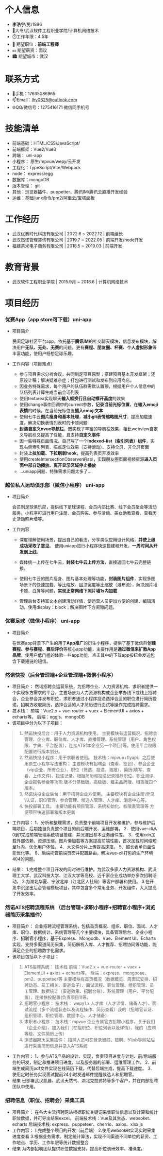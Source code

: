 # 个人信息

- **李浩宇**/男/1996 
- 🏫大专/武汉软件工程职业学院/计算机网络技术
- ⏱️工作年限：4.5年
- 💼 期望职位：**前端工程师**
- 💴 期望薪资：面议
- 🏙 期望城市：武汉

# 联系方式

- 📱手机：17635086965
- 📫Email：lhy0825@outlook.com
- 🌐QQ/微信号：1275416171 微信同手机号

# 技能清单

- 前端基础：HTML/CSS/JavaScript/
- 前端框架：Vue2/Vue3
- 跨端： uni-app
- 小程序： 原生/mpvue/wepy/云开发
- 工程化：TypeScript/Vite/Webpack
- node： express/egg
- 数据库：mongoDB
- 版本管理： git
- 其他：浏览器插件、puppetter、腾讯IM\腾讯云直播开发经验
- 运维：基础liunx命令/pm2/阿里云/宝塔面板

# 工作经历

- 武汉优赛时代科技有限公司  | 2022.6 ~ 2022.12 |  前端组长
- 武汉然诺管理咨询有限公司  | 2019.7 ~ 2022.05 |  前端开发/node开发 
- 福建茶米电子商务有限公司  | 2018.5 ~ 2019.03 |  前端开发

# 教育背景

- 武汉软件工程职业学院 | 2015.9月 ~ 2018.6 | 计算机网络技术

# 项目经历

### 优赛App（app store可下载）uni-app

- 项目简介

  民间足球社区平台app。依托基于**腾讯IM**的社交聊天模块，信息发布模块，解决用户**无队、无处、无赛**的问题。更有**赛程、朋友圈、杯赛、个人虚拟形象**等丰富功能，使用户畅想足球乐趣。

- 工作内容（项目难点）

  - 参与项目需求分析会议，共同制定项目原型；搭建项目基本开发框架；还原设计稿；解决疑难杂症；打包进行测试和发布到应用商店。
  - 因业务特殊需求，每个用户的队伍群需默认置顶，根据用户个人信息中的队伍列表计算生成当前会话列表
  - 使用textarea实现聊天**输入框换行且自动撑开高度**的效果
  - 使用change事件回调中的current参数，**记录当前光标位置**，在**输入emoji表情**的时候，在当前光标位置**插入emoji文本**
  - 使用七牛云**图片瘦身和基本处理**，**减小git表情缩略图尺寸**，提高加载速度，解决切换表情列表时的卡顿问题
  - **封装自定义nvue导航栏**，既实现了丰富的导航栏效果，相比webview自定义导航栏又提高了性能，且支持**自定义事件**
  - 因一些特殊页面情况，自己写了一个**indexed-list（索引列表）组件**，实现右侧索引列表、描点定位效果（支持滑动）、支持全屏、非全屏页面
  - 封装**上拉加载、下拉刷新hook**，提高列表页开发效率
  - 使用createIntersectionObserver的api，实现朋友圈页面视频资源**进入页面中部自动播放、离开显示区域停止播放**
  - ...uniapp问题、特殊需求问题太多了...

### 越位私人运动俱乐部（微信小程序） uni-app

- 项目简介

  会员制足球俱乐部，提供线下足球课程、会员内部比赛、线下会员聚会等活动服务。小程序可进行用户注册、会员购买、参与活动、美女助教查看、查看历史活动照片墙等。

- 工作内容

  - 深度理解使用场景，提出自己的看法，分享类似应用设计风格，**并使上级成功采取了意见**。
    使用uniapp进行小程序快速搭建和开发，**一周时间从开发到上线**。

  - 媒体统一上传在七牛云，**封装七牛云上传方法**，直接返回七牛云完整链接。
  - 使用七牛云的图片瘦身、图片基本处理等功能，**封装图片组件**，实现多图场景下的快速加载、等比缩放、固顶宽度等比缩放（瀑布流），解决照片墙卡顿、白屏等问题，**实现正常网络下照片墙1s内加载**
  - 管理后台支持富文本创建活动详情，使运营人员更加方便的创建、编辑活动，使用display：block；解决图片下方间隙问题。


### 优赛足球（微信小程序） uni-app

- 项目简介

  在优赛app背景下产生的用于**App推广**的衍生小程序，提供了基于微信群**创建赛程、参与赛程、赛后评价**等核心app功能，主要作用是**通过微信来扩散App品牌**，使用户低门槛的体验一些app功能，点击其中的下载app按钮会发送包含下载短链的短信。

### 然诺快投（后台管理端+企业管理端+微信小程序）

- 项目简介：
  然诺招聘会运营系统，为招聘企业、人力资源机构、求职者提供一个实现多方需求的平台。主要场景为人力资源机构或企业举办线下或线上招聘会，企业参会并发布职位，求职者通过小程序投递选择合适的职位进行简历投递，招聘方收取简历，选择合适的人才简历进行面试等操作完成招聘需求。
- 技术栈：
  前端：Vue2.x + vue-router + vuex + ElementUI + axios + echarts等。
  后端：eggjs、mongoDB
- 该项目中分为以下子项目：

>1. 然诺快投后台：用于人力资源机构使用。
>   主要模块有运营概况、招聘会管理、企业库、职位库、人才库、直播管理、系统管理（用户、角色权限、字典、平台配置），连接ATS(本企业另一个项目)等。使用平台权限配置进行版本划分。
>2. 然诺快投小程序：用于求职者使用。
>   技术栈：mpvue+flyapi，之后使用原生小程序写法重构；
>   主要模块有招聘会（查看、签到）、参会企业（vip企业、所有企业）、职位（筛选、投递、海报）、简历(填写、查看、上传文件)、投递记录、根据简历和投递记录推荐职位、职业测评、企业报名参会等功能
>   版本分基础版、高级版、雇主品牌版、租赁版四个版本。
>3. 然诺快投企业后台：用于招聘企业方使用。
>   主要模块有企业注册\登录\认证，职位管理、参会管理、候选人管理、人才库、消息中心等。
>4. 快投部署工具。
>   主要功能有项目管理、系统初始化、权限表管理等
>   方便项目快速部署和版本更新

- 工作内容：
  1．分析和整理需求，负责整个前端项目开发和维护，参与维护后端项目，后期独自负责整个项目的前后端开发、运维部署。
  2．使用vue-cli从0到1完成前端管理系统项目搭建，并沉淀出基本业务组件库。
  3．使用cdn加载外部依赖、资源压缩、图片懒加载等方案提高前端性能，首次加载时间缩短至1s内，优化用户体验。
  4．大文件分片上传提高速度。
  5．超长表单页面性能优化等。
  6．后端托管前端页面并配置路由，解决vue-cli打包的生产环境404的问题。

- 结果：
  1.完成整个项目开发的同时进行维护。为武汉多家人力资源机构、武汉理工大学、武汉科技大学、江汉大学等高校、近千家企业成功举办多次招聘活动。
  2.为湖北华夏、宁波北岸（江北区人社局）等客户部署和使用。
  3.在开发中沉淀出后台管理模板项目，其中包含多个常用业务、开发组件，大大提高了开发效率。


### 然诺ATS招聘流程系统 （后台管理+求职小程序+招聘官小程序+浏览器简历采集插件）

- 项目简介：
  企业招聘流程管理系统，包括首页概况、组织、职位、面试、人才库、职位、数据统计、系统管理等几个主要模块，具备管理后台、企业小程序、招聘官小程序，基于Express、Mongodb、Vue、Element UI、Echarts实现，支持多渠道简历采集，简历解析入库、人才推荐、招聘协同等功能，能满足企业的招聘数字化需求。
- 该项目包括以下子项目：

>1. ATS招聘系统：
>   技术栈
>     前端：Vue2.x + vue-router + vuex + ElementUI + axios + echarts等。
>     后端：express、mongoose、pm2、puppeteer等
>     主要模块有首页概况（数据概览、周面试安排、招聘动态、员工相关、渠道盒子）、面试流程、职位管理、组织管理、员工管理、数据统计（渠道效果、招聘台账）、系统管理（用户、平台配置），连接快投配置(负责项目1)等。
>2. 招聘官小程序：
>   技术栈： wepy1.x
>     人才库（人才详情、储备人才）、面试流程（多个流程状态以及流程操作、简历查看）我的（招聘官认证、组织管理、职位管理、数据中心、人才储备）
>3. 求职者小程序：
>   技术栈：mpvue
>     企业专属官方招聘小程序，关于我们（企业介绍）、加入我们（在招职位、职位列表以及详情）、我的（应聘等级、文件简历上传）
>4. 浏览器简历采集插件：
>   招聘人员可在登录智联、猎聘、51job等网站后进行采集简历信息并录入ATS系统

- 工作内容：
  1．参与ATS产品的设计、实现，负责项目进度与计划、前/后端服务的研发，制定和推进项目进度，以及服务器的部署、运维管理工作。
  2．前端生成简历pdf文件实现在线简历下载，代替后端生成，提高下载速度。
  3．使用定时任务实现面试提前24小时发送邮件提醒候选人和招聘官。
- 结果
  已部署武汉凯晨、武汉天然气、湖北克拉弗特等多个客户，并在内部招聘团队中使用。


### 招聘信息（职位、招聘会）采集工具

- 项目简介：
  在各大主流招聘网站根据职位关键词采集职位信息以及计算和统计职位数据，并可导出结果excel。
  前端技术栈：Vue及其生态、websoket、echarts
  后端技术栈:  express、puppeteer、cherrio、axios、xlsx.js
- 工作内容：
  1.完成整个项目的开发（前后端）
  2.使用websoket实现实时采集进度查看
  3.根据业务需求，制定统计算法，实现不同渠道不同单位的薪资、工作地点、学历、工作年限等统计数据整合
- 结果
  为内部招聘团队提供职位数据支持，提高职位调研效率、准确度。
